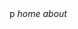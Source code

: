 <!DOCTYPE html>
<html lang="en">
<head>
    <meta charset="UTF-8">
    <meta name="viewport" content="width=device-width, initial-scale=1.0">
    <title>hello guys</title>
</head>
<body>
    <nav>p
        <i>home</i>
        <i></i>
        <i>about</i>
    </nav>
   
</body>
</html>
